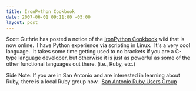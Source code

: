 ```yaml
---
title: IronPython Cookbook
date: 2007-06-01 09:11:00 -05:00
layout: post
---
```


Scott Guthrie has posted a notice of the [IronPython Cookbook](http://www.ironpython.info/index.php/Contents) wiki that is now online.  I have Python experience via scripting in Linux.  It's a very cool language.  It takes some time getting used to no brackets if you are a C-type language developer, but otherwise it is just as powerful as some of the other functional languages out there. (i.e., Ruby, etc.)

Side Note: If you are in San Antonio and are interested in learning about Ruby, there is a local Ruby group now.  [San Antonio Ruby Users Group](http://www.saruby.org/)
